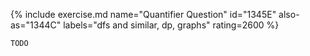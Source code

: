 {% include exercise.md name="Quantifier Question" id="1345E" also-as="1344C" labels="dfs and similar, dp, graphs" rating=2600 %}

```
TODO
```
